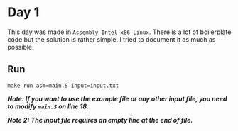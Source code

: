 # Day 1

This day was made in `Assembly Intel x86 Linux`. There is a lot of boilerplate code but the solution is rather simple. I tried to document it as much as possible.

## Run

```
make run asm=main.S input=input.txt
```

**_Note: If you want to use the example file or any other input file, you need to modify `main.S` on line 18._**

**_Note 2: The input file requires an empty line at the end of file._**
